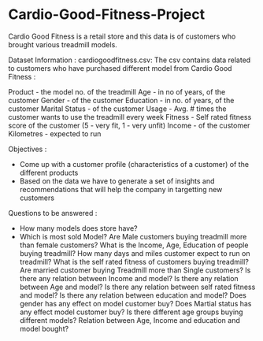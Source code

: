 # Cardio-Good-Fitness-Project
Cardio Good Fitness is a retail store and this data is of customers who brought various treadmill models.

Dataset Information :
cardiogoodfitness.csv: The csv contains data related to customers who have purchased different model from Cardio Good Fitness :

Product - the model no. of the treadmill
Age - in no of years, of the customer
Gender - of the customer
Education - in no. of years, of the customer
Marital Status - of the customer
Usage - Avg. # times the customer wants to use the treadmill every week
Fitness - Self rated fitness score of the customer (5 - very fit, 1 - very unfit)
Income - of the customer
Kilometres - expected to run

Objectives :

- Come up with a customer profile (characteristics of a customer) of the different products
- Based on the data we have to generate a set of insights and recommendations that will help the company in targetting new customers

Questions to be answered :

- How many models does store have?
- Which is most sold Model?
Are Male customers buying treadmill more than female customers?
What is the Income, Age, Education of people buying treadmill?
How many days and miles customer expect to run on treadmill?
What is the self rated fitness of customers buying treadmill?
Are married customer buying Treadmill more than Single customers?
Is there any relation between Income and model?
Is there any relation between Age and model?
Is there any relation between self rated fitness and model?
Is there any relation between education and model?
Does gender has any effect on model customer buy?
Does Martial status has any effect model customer buy?
Is there different age groups buying different models?
Relation between Age, Income and education and model bought?
